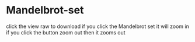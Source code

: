 # Mandelbrot-set
click the view raw to download if you click the Mandelbrot set it will zoom in if you click the button zoom out then it zooms out
